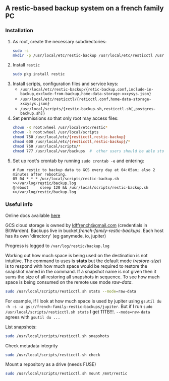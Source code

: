 ## A restic-based  backup system on a french family PC

### Installation 
1. As root, create the necessary subdirectories:
   ```bash
   sudo -s
   mkdir -p /usr/local/etc/restic-backup /usr/local/etc/resticctl /usr/local/scripts /usr/local/var/backups
   ```
2. Install `restic`
   ```bash
   sudo pkg install restic
   ```
3. Install scripts, configuration files and service keys:
   - `/usr/local/etc/restic-backup/{retic-backup.conf,include-in-backup,exclude-from-backup,home-data-storage-xxxysys.json}`
   - `/usr/local/etc/resticctl/{reticctl.conf,home-data-storage-xxxysys.json}`
   - `/usr/local/scripts/{restic-backup.sh,resticctl.sh[,postgres-backup.sh]}`
4. Set permissions so that only root may access files:
   ```bash
   chown -R root:wheel /usr/local/etc/restic*
   chown -R root:wheel /usr/local/scripts
   chmod 750 /usr/local/etc/{resticctl,restic-backup}
   chmod 600 /usr/local/etc/{resticctl,restic-backup}/*
   chmod 750 /usr/local/scripts/*
   chmod 777 /usr/local/var/backups  #  other users should be able store files in this catch-all backups directory (eg postgres)
   ```
5. Set up root's crontab by running `sudo crontab -e` and entering:
   ```
   # Run restic to backup data to GCS every day at 04:05am; also 2 minutes after rebooting.
   05 04 * * * /usr/local/scripts/restic-backup.sh >>/var/log/restic/backup.log
   @reboot     sleep 120 && /usr/local/scripts/restic-backup.sh >>/var/log/restic/backup.log
   ```

### Useful  info

Online docs available [here](https://restic.readthedocs.io/en/stable/010_introduction.html)

GCS cloud storage is owned by ldffrench@gmail.com (credentials in BitWarden).  Backups live in bucket *french-family-restic-backups*.  Each host has its own 'directory' (eg ganymede, io, jupiter)

Progress is logged to `/var/log/restic/backup.log`

Working out how much space is being used on the destination is not intuitive.  The command to uses is **stats** but the default mode (*restore-size*) is to respond with how much space would be required to restore the snapshot named in the command.  If a snapshot name is not given then it sums the size of all restoring all snapshots in sequence.  To see how much space is being consumed on the remote use mode *raw-data*.
```bash
sudo /usr/local/scripts/resticctl.sh stats --mode=raw-data
```
For example, if I look at how much space is used by jupiter using `gsutil du -h -s -a gs://french-family-restic-backups/jupiter`.  But if I run `sudo /usr/local/scripts/resticctl.sh stats` I get 11TB!!!.  `--mode=raw-data` agrees with `gsutil du ...` 

List snapshots:
```bash
sudo /usr/local/scripts/resticctl.sh snapshots
``` 

Check metadata integrity
```bash
sudo /usr/local/scripts/resticctl.sh check 
```
Mount a repository as a drive (needs FUSE)
```bash
sudo /usr/local/scripts/resticctl.sh mount /mnt/restic
```